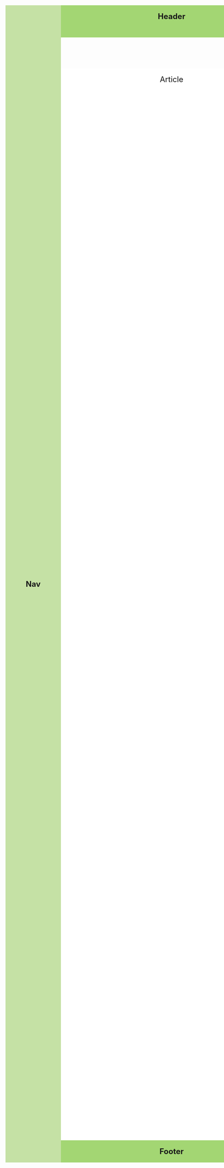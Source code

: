 <!DOCTYPE html>
<html lang="en">
<head>
  <meta charset="UTF-8">
  <meta name="viewport" content="width=device-width, initial-scale=1.0">
  <title>Flexbox Layout Example</title>
  <style>
    /* Reset some default margins */
    * {
      margin: 0;
      padding: 0;
      box-sizing: border-box;
    }

    /* Set up the body style */
    body {
      font-family:
      height: 100vh;
      display: flex;
      justify-content: center;
      align-items: center;
    }

    /* Flex container */
    .container {
      display: flex;
      flex-wrap: wrap;
      height: 90vh;
      width: 90vw;
    }

    /* Navigation column on the left */
    .nav {
      background-color: #c5e1a5;
      padding: 20px;
      font-size: 24px;
      font-weight: bold;
      flex: 0 0 20%; /* 20% width for the nav */
      display: flex;
      align-items: center;
      justify-content: center;
      flex-direction: column;
    }

    /* Content column on the right */
    .content {
      display: flex;
      flex-direction: column;
      flex: 1; /* Take the remaining space (80%) */
    }

    /* The layout for header, article, and footer */
    .header {
      background-color: #a3d673;
      padding: 20px;
      text-align: center;
      font-size: 24px;
      font-weight: bold;
      flex: 0 1 100px;
    }

    .article {
      background-color: white;
      padding: 20px;
      flex: 1;
      font-size: 24px;
      text-align: center;
    }

    .footer {
      background-color: #a3d673;
      padding: 20px;
      text-align: center;
      font-size: 24px;
      font-weight: bold;
      flex: 0 1 50px;
    }
  </style>
</head>
<body>
  <div class="container">
    <nav class="nav">Nav</nav>
    <div class="content">
      <header class="header">Header</header>
      <article class="article">Article</article>
      <footer class="footer">Footer</footer>
    </div>
  </div>
</body>
</html>
